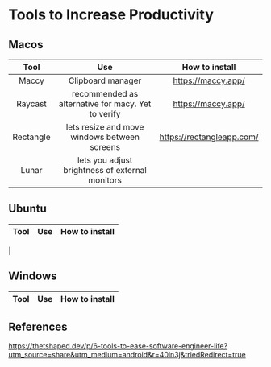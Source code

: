 # Tools to Increase Productivity

## Macos

|   Tool    |                        Use                         |      How to install       |
|:---------:|:--------------------------------------------------:|:-------------------------:|
|   Maccy   |                 Clipboard manager                  |    https://maccy.app/     |
|  Raycast  | recommended as alternative for macy. Yet to verify |    https://maccy.app/     |
| Rectangle |    lets resize and move windows between screens    | https://rectangleapp.com/ |
|   Lunar   |  lets you adjust brightness of external monitors   |  |

## Ubuntu

| Tool  | Use | How to install |
|:-----:|:---:|:--------------:|
|

## Windows

| Tool  | Use | How to install |
|:-----:|:---:|:--------------:|
## References
https://thetshaped.dev/p/6-tools-to-ease-software-engineer-life?utm_source=share&utm_medium=android&r=40ln3j&triedRedirect=true